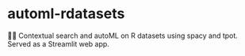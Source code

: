 # automl-rdatasets
🔎🧙 Contextual search and autoML on R datasets using spacy and tpot. Served as a Streamlit web app.


## 